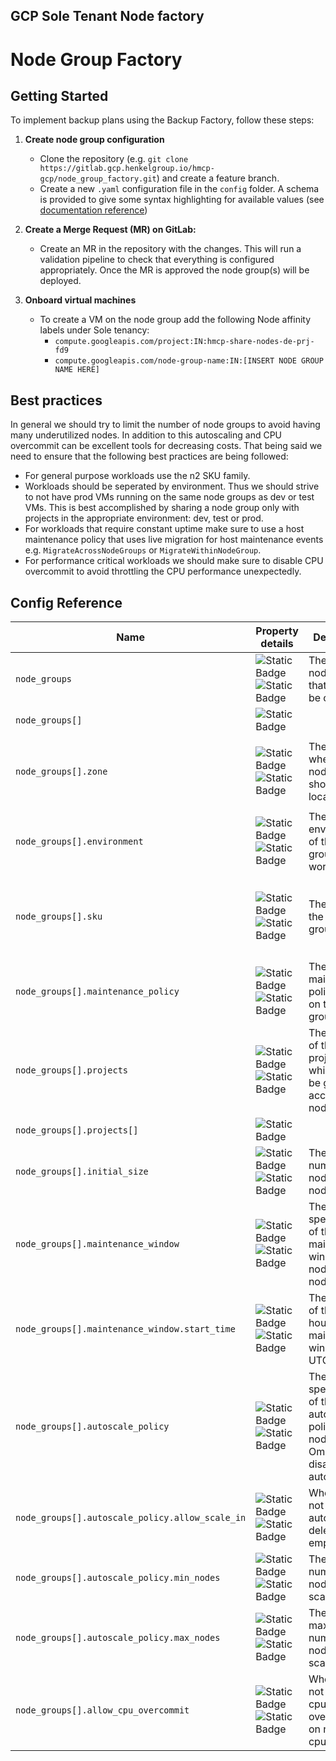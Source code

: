 ## GCP Sole Tenant Node factory

# Node Group Factory

## Getting Started

To implement backup plans using the Backup Factory, follow these steps:

1. **Create node group configuration**
    - Clone the repository (e.g. `git clone https://gitlab.gcp.henkelgroup.io/hmcp-gcp/node_group_factory.git`) and create a feature branch.
    - Create a new `.yaml` configuration file in the `config` folder. A schema is provided to give some syntax highlighting for available values (see [documentation reference](config-reference.md))

2. **Create a Merge Request (MR) on GitLab:**
   - Create an MR in the repository with the changes. This will run a validation pipeline to check that everything is configured appropriately. Once the MR is approved the node group(s) will be deployed.

3. **Onboard virtual machines**
   - To create a VM on the node group add the following Node affinity labels under Sole tenancy:
        - `compute.googleapis.com/project:IN:hmcp-share-nodes-de-prj-fd9`
        - `compute.googleapis.com/node-group-name:IN:[INSERT NODE GROUP NAME HERE]`


## Best practices
In general we should try to limit the number of node groups to avoid having many underutilized nodes. In addition to this autoscaling and CPU overcommit can be excellent tools for decreasing costs. That being said we need to ensure that the following best practices are being followed:

- For general purpose workloads use the n2 SKU family.
- Workloads should be seperated by environment. Thus we should strive to not have prod VMs running on the same node groups as dev or test VMs. This is best accomplished by sharing a node group only with projects in the appropriate environment: dev, test or prod.
- For workloads that require constant uptime make sure to use a host maintenance policy that uses live migration for host maintenance events e.g. `MigrateAcrossNodeGroups` or `MigrateWithinNodeGroup`.
- For performance critical workloads we should make sure to disable CPU overcommit to avoid throttling the CPU performance unexpectedly.

## Config Reference  

| Name | Property details| Description | Allowed Values | Remarks |
|----------|----------|----------|----------|----------|
|`node_groups`| ![Static Badge](https://img.shields.io/badge/array-yellow) ![Static Badge](https://img.shields.io/badge/optional-green) |The list of node groups that should be created.|||
|`node_groups[]`| ![Static Badge](https://img.shields.io/badge/object-yellow)  ||||
|`node_groups[].zone`| ![Static Badge](https://img.shields.io/badge/string-yellow) ![Static Badge](https://img.shields.io/badge/required-red) |The zone where the node group should be located.|`europe-west3-a, europe-west3-b, europe-west3-c, us-east4-a, us-east4-b, us-east4-c, asia-southeast1-a, asia-southeast1-b, asia-southeast1-c`|VMs running on the node group must be located on the same zone.|
|`node_groups[].environment`| ![Static Badge](https://img.shields.io/badge/string-yellow) ![Static Badge](https://img.shields.io/badge/required-red) |The environment of the node group workloads.|`dev, test, prod`|Please share the node group only with projects in the appropriate environment.|
|`node_groups[].sku`| ![Static Badge](https://img.shields.io/badge/string-yellow) ![Static Badge](https://img.shields.io/badge/required-red) |The sku of the node group nodes.|`c3d-node-360-708, c3-node-176-352, c2-node-60-240, g2-node-96-384, m1-node-96-1433, m2-node-416-11776, m3-node-128-1952, n1-node-96-624, n2-node-80-640, n2d-node-224-896`|The VMs running on the node group must use the same SKU family as the node group.|
|`node_groups[].maintenance_policy`| ![Static Badge](https://img.shields.io/badge/string-yellow) ![Static Badge](https://img.shields.io/badge/required-red) |The host maintenance policy to use on the node group.|`Restart, MigrateWithinNodeGroup, MigrateAcrossNodeGroups`||
|`node_groups[].projects`| ![Static Badge](https://img.shields.io/badge/array-yellow) ![Static Badge](https://img.shields.io/badge/required-red) |The list of ids of the projects which should be granted access to the node group.|||
|`node_groups[].projects[]`| ![Static Badge](https://img.shields.io/badge/string-yellow)  ||||
|`node_groups[].initial_size`| ![Static Badge](https://img.shields.io/badge/integer-yellow) ![Static Badge](https://img.shields.io/badge/required-red) |The initial number of nodes in the node group.|||
|`node_groups[].maintenance_window`| ![Static Badge](https://img.shields.io/badge/object-yellow) ![Static Badge](https://img.shields.io/badge/optional-green) |The specifications of the maintenance window of nodes in node group.|||
|`node_groups[].maintenance_window.start_time`| ![Static Badge](https://img.shields.io/badge/string-yellow) ![Static Badge](https://img.shields.io/badge/required-red) |The start time of the four hour maintenance window in UTC time.|`00:00, 04:00, 08:00, 12:00, 16:00, 20:00, Any`|Only applicable if `maintenance_policy` is `MigrateAcrossGroups`.|
|`node_groups[].autoscale_policy`| ![Static Badge](https://img.shields.io/badge/object-yellow) ![Static Badge](https://img.shields.io/badge/optional-green) |The specifications of the autoscale policy of the node group. Omit to disable autoscaling.|||
|`node_groups[].autoscale_policy.allow_scale_in`| ![Static Badge](https://img.shields.io/badge/boolean-yellow) ![Static Badge](https://img.shields.io/badge/required-red) |Whether or not to enable automatic deletion of empty nodes.||Only applicable if `maintenance_policy` is `MigrateAcrossGroups`.|
|`node_groups[].autoscale_policy.min_nodes`| ![Static Badge](https://img.shields.io/badge/integer-yellow) ![Static Badge](https://img.shields.io/badge/required-red) |The minimum number of nodes to scale in to.|||
|`node_groups[].autoscale_policy.max_nodes`| ![Static Badge](https://img.shields.io/badge/integer-yellow) ![Static Badge](https://img.shields.io/badge/required-red) |The maximum number of nodes to scale out to.|||
|`node_groups[].allow_cpu_overcommit`| ![Static Badge](https://img.shields.io/badge/boolean-yellow) ![Static Badge](https://img.shields.io/badge/optional-green) |Whether or not to enable cpu overcommit on node cpus.||Can only be true when using n1 or n2 SKU family.|